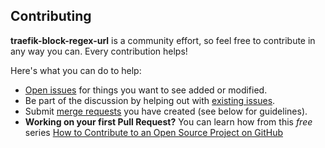 ## Contributing

**traefik-block-regex-url** is a community effort, so feel free to contribute in any way you can. Every contribution helps!

Here's what you can do to help:

- [Open issues](https://code.schubert.zone/jonas-schubert/traefik-block-regex-url/-/issues/new) for things you want to see added or modified.
- Be part of the discussion by helping out with [existing issues](https://code.schubert.zone/jonas-schubert/traefik-block-regex-url/-/issues).
- Submit [merge requests](https://code.schubert.zone/jonas-schubert/traefik-block-regex-url/-/merge_requests) you have created (see below for guidelines).
- **Working on your first Pull Request?** You can learn how from this *free* series [How to Contribute to an Open Source Project on GitHub](https://egghead.io/series/how-to-contribute-to-an-open-source-project-on-github)
